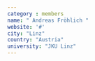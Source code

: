 ```yaml
---
category : members
name: " Andreas Fröhlich " 
website: '#'
city: "Linz"
country: "Austria"
university: "JKU Linz"
---
```


